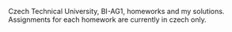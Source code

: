 Czech Technical University, BI-AG1, homeworks and my solutions.
Assignments for each homework are currently in czech only.